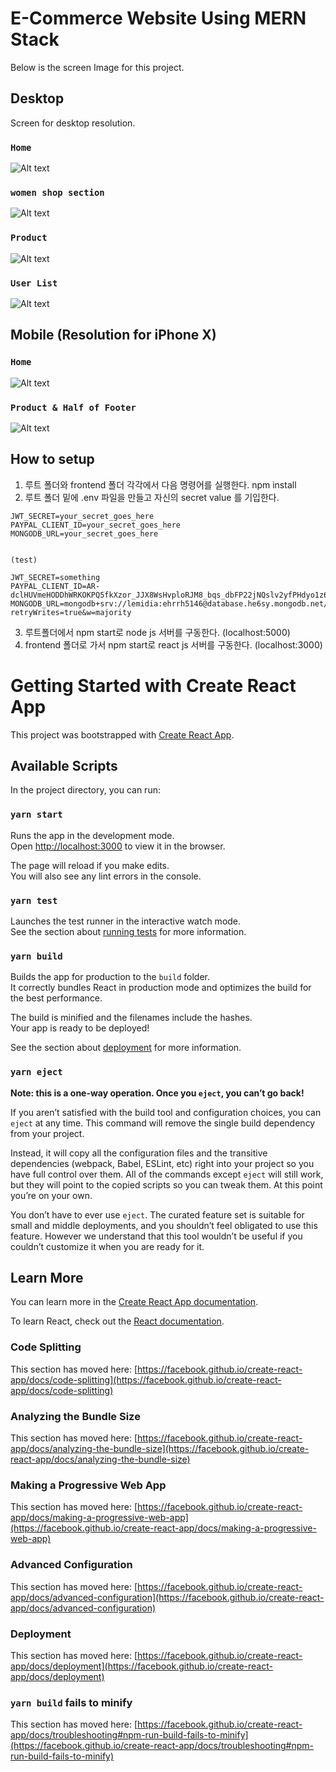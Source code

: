 # E-Commerce Website Using MERN Stack

Below is the screen Image for this project.

## Desktop

Screen for desktop resolution.

### `Home`

![Alt text](/frontend/public/images/example_desktop_0.png)

### `women shop section`

![Alt text](/frontend/public/images/example_desktop_3.png)

### `Product`

![Alt text](/frontend/public/images/example_desktop_1.png)

### `User List`

![Alt text](/frontend/public/images/example_desktop_2.png)

## Mobile (Resolution for iPhone X)

### `Home`

![Alt text](/frontend/public/images/example_mobile_0.png)

### `Product & Half of Footer`

![Alt text](/frontend/public/images/example_mobile_1.png)

## How to setup

1. 루트 폴더와 frontend 폴더 각각에서 다음 명령어를 실행한다.
   npm install
2. 루트 폴더 밑에 .env 파일을 만들고 자신의 secret value 를 기입한다.

```
JWT_SECRET=your_secret_goes_here
PAYPAL_CLIENT_ID=your_secret_goes_here
MONGODB_URL=your_secret_goes_here


(test)

JWT_SECRET=something
PAYPAL_CLIENT_ID=AR-dclHUVmeHODDhWRKOKPQ5fkXzor_JJX8WsHvploRJM8_bqs_dbFP22jNQslv2yfPHdyo1z6p64FiY
MONGODB_URL=mongodb+srv://lemidia:ehrrh5146@database.he6sy.mongodb.net/database?retryWrites=true&w=majority
```

3. 루트폴더에서 npm start로 node js 서버를 구동한다. (localhost:5000)
4. frontend 폴더로 가서 npm start로 react js 서버를 구동한다. (localhost:3000)

# Getting Started with Create React App

This project was bootstrapped with [Create React App](https://github.com/facebook/create-react-app).

## Available Scripts

In the project directory, you can run:

### `yarn start`

Runs the app in the development mode.\
Open [http://localhost:3000](http://localhost:3000) to view it in the browser.

The page will reload if you make edits.\
You will also see any lint errors in the console.

### `yarn test`

Launches the test runner in the interactive watch mode.\
See the section about [running tests](https://facebook.github.io/create-react-app/docs/running-tests) for more information.

### `yarn build`

Builds the app for production to the `build` folder.\
It correctly bundles React in production mode and optimizes the build for the best performance.

The build is minified and the filenames include the hashes.\
Your app is ready to be deployed!

See the section about [deployment](https://facebook.github.io/create-react-app/docs/deployment) for more information.

### `yarn eject`

**Note: this is a one-way operation. Once you `eject`, you can’t go back!**

If you aren’t satisfied with the build tool and configuration choices, you can `eject` at any time. This command will remove the single build dependency from your project.

Instead, it will copy all the configuration files and the transitive dependencies (webpack, Babel, ESLint, etc) right into your project so you have full control over them. All of the commands except `eject` will still work, but they will point to the copied scripts so you can tweak them. At this point you’re on your own.

You don’t have to ever use `eject`. The curated feature set is suitable for small and middle deployments, and you shouldn’t feel obligated to use this feature. However we understand that this tool wouldn’t be useful if you couldn’t customize it when you are ready for it.

## Learn More

You can learn more in the [Create React App documentation](https://facebook.github.io/create-react-app/docs/getting-started).

To learn React, check out the [React documentation](https://reactjs.org/).

### Code Splitting

This section has moved here: [https://facebook.github.io/create-react-app/docs/code-splitting](https://facebook.github.io/create-react-app/docs/code-splitting)

### Analyzing the Bundle Size

This section has moved here: [https://facebook.github.io/create-react-app/docs/analyzing-the-bundle-size](https://facebook.github.io/create-react-app/docs/analyzing-the-bundle-size)

### Making a Progressive Web App

This section has moved here: [https://facebook.github.io/create-react-app/docs/making-a-progressive-web-app](https://facebook.github.io/create-react-app/docs/making-a-progressive-web-app)

### Advanced Configuration

This section has moved here: [https://facebook.github.io/create-react-app/docs/advanced-configuration](https://facebook.github.io/create-react-app/docs/advanced-configuration)

### Deployment

This section has moved here: [https://facebook.github.io/create-react-app/docs/deployment](https://facebook.github.io/create-react-app/docs/deployment)

### `yarn build` fails to minify

This section has moved here: [https://facebook.github.io/create-react-app/docs/troubleshooting#npm-run-build-fails-to-minify](https://facebook.github.io/create-react-app/docs/troubleshooting#npm-run-build-fails-to-minify)
